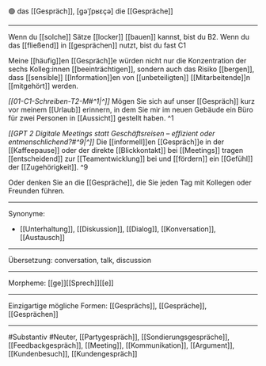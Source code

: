 🟢 das [[Gespräch]], [ɡəˈʃpʁɛçə]
die [[Gespräche]]

---
Wenn du [[solche]] Sätze [[locker]] [[bauen]] kannst, bist du B2. Wenn du das [[fließend]] in [[gesprächen]] nutzt, bist du fast C1

Meine [[häufig]]en [[Gespräch]]e würden nicht nur die Konzentration der sechs Kolleg:innen [[beeinträchtigen]], sondern auch das Risiko [[bergen]], dass [[sensible]] [[Information]]en von [[unbeteiligten]] [[Mitarbeitende]]n [[mitgehört]] werden.

*[[01-C1-Schreiben-T2-M#^1|^]]* Mögen Sie sich auf unser [[Gespräch]] kurz vor meinem [[Urlaub]] erinnern, in dem Sie mir im neuen Gebäude ein Büro für zwei Personen in [[Aussicht]] gestellt haben. ^1


*[[GPT 2 Digitale Meetings statt Geschäftsreisen – effizient oder entmenschlichend?#^9|^]]* Die [[informell]]en [[Gespräch]]e in der [[Kaffeepause]] oder der direkte [[Blickkontakt]] bei [[Meetings]] tragen [[entscheidend]] zur [[Teamentwicklung]] bei und [[fördern]] ein [[Gefühl]] der [[Zugehörigkeit]]. ^9



Oder denken Sie an die [[Gespräche]], die Sie jeden Tag mit Kollegen oder Freunden führen. 

---
Synonyme:
- [[Unterhaltung]], [[Diskussion]], [[Dialog]], [[Konversation]], [[Austausch]]

---
Übersetzung: conversation, talk, discussion

---
Morpheme:
[[ge]][[Sprech]][[e]]

---
Einzigartige mögliche Formen: [[Gesprächs]], [[Gespräche]], [[Gesprächen]]

---
#Substantiv #Neuter, [[Partygespräch]], [[Sondierungsgespräche]], [[Feedbackgespräch]], [[Meeting]], [[Kommunikation]], [[Argument]], [[Kundenbesuch]], [[Kundengespräch]]